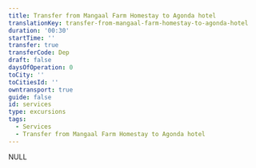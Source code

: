 ```yaml
---
title: Transfer from Mangaal Farm Homestay to Agonda hotel
translationKey: transfer-from-mangaal-farm-homestay-to-agonda-hotel
duration: '00:30'
startTime: ''
transfer: true
transferCode: Dep
draft: false
daysOfOperation: 0
toCity: ''
toCitiesId: ''
owntransport: true
guide: false
id: services
type: excursions
tags:
  - Services
  - Transfer from Mangaal Farm Homestay to Agonda hotel
---
```

NULL